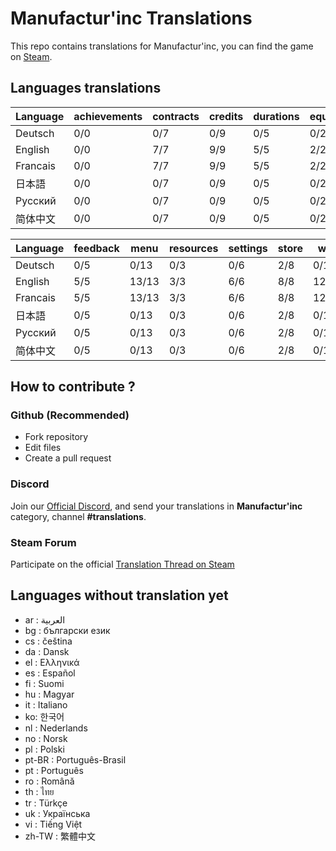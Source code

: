 # Manufactur'inc Translations

This repo contains translations for Manufactur'inc, you can find the game on [Steam](https://store.steampowered.com/app/2146380/Manufactur_inc).

## Languages translations

| Language   | achievements | contracts  | credits   | durations | equipments | events   | features |
|------------|--------------|------------|-----------|-----------|------------|----------|----------|
| Deutsch    | 0/0          | 0/7        | 0/9       | 0/5       | 0/2        | 0/6      | 0/0      |
| English    | 0/0          | 7/7        | 9/9       | 5/5       | 2/2        | 6/6      | 0/0      |
| Francais   | 0/0          | 7/7        | 9/9       | 5/5       | 2/2        | 6/6      | 0/0      |
| 日本語     | 0/0          | 0/7        | 0/9       | 0/5       | 0/2        | 0/6      | 0/0      |
| Русский    | 0/0          | 0/7        | 0/9       | 0/5       | 0/2        | 0/6      | 0/0      |
| 简体中文   | 0/0          | 0/7        | 0/9       | 0/5       | 0/2        | 0/6      | 0/0      |

| Language   | feedback | menu  | resources | settings | store | wiki   |
|------------|----------|-------|-----------|----------|-------|--------|
| Deutsch    | 0/5      | 0/13  | 0/3       | 0/6      | 2/8   | 0/12   |
| English    | 5/5      | 13/13 | 3/3       | 6/6      | 8/8   | 12/12  |
| Francais   | 5/5      | 13/13 | 3/3       | 6/6      | 8/8   | 12/12  |
| 日本語     | 0/5      | 0/13  | 0/3       | 0/6      | 2/8   | 0/12   |
| Русский    | 0/5      | 0/13  | 0/3       | 0/6      | 2/8   | 0/12   |
| 简体中文   | 0/5      | 0/13  | 0/3       | 0/6      | 2/8   | 0/12   |



## How to contribute ?

### Github (Recommended)

- Fork repository
- Edit files
- Create a pull request

### Discord

Join our [Official Discord](https://discord.gg/c8aARey), and send your translations in **Manufactur'inc** category, channel **#translations**.

### Steam Forum

Participate on the official [Translation Thread on Steam](TODO)

## Languages without translation yet
- ar : العربية
- bg : български език
- cs : čeština
- da : Dansk
- el : Ελληνικά
- es : Español
- fi : Suomi
- hu : Magyar
- it : Italiano
- ko: 한국어
- nl : Nederlands
- no : Norsk
- pl : Polski
- pt-BR : Português-Brasil
- pt : Português
- ro : Română
- th : ไทย
- tr : Türkçe
- uk : Українська
- vi : Tiếng Việt
- zh-TW : 繁體中文
